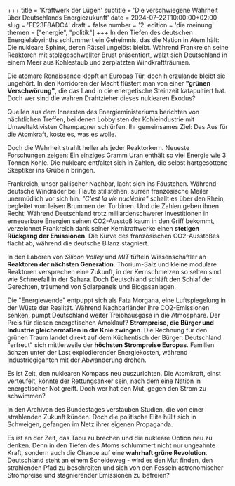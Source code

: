 +++
title = 'Kraftwerk der Lügen'
subtitle = 'Die verschwiegene Wahrheit über Deutschlands Energiezukunft'
date = 2024-07-22T10:00:00+02:00
slug = 'FE23F8ADC4'
draft = false
number = '2'
edition = 'die meinung'
themen = ["energie", "politik"]
+++
In den Tiefen des deutschen Energielabyrinths schlummert ein Geheimnis, das die Nation in Atem hält: Die nukleare Sphinx, deren Rätsel ungelöst bleibt. Während Frankreich seine Reaktoren mit stolzgeschwellter Brust präsentiert, wälzt sich Deutschland in einem Meer aus Kohlestaub und zerplatzten Windkraftträumen.

Die atomare Renaissance klopft an Europas Tür, doch hierzulande bleibt sie ungehört. In den Korridoren der Macht flüstert man von einer **"grünen Verschwörung"**, die das Land in die energetische Steinzeit katapultiert hat. Doch wer sind die wahren Drahtzieher dieses nuklearen Exodus?

Quellen aus dem Innersten des Energieministeriums berichten von nächtlichen Treffen, bei denen Lobbyisten der Kohleindustrie mit Umweltaktivisten Champagner schlürfen. Ihr gemeinsames Ziel: Das Aus für die Atomkraft, koste es, was es wolle.

Doch die Wahrheit strahlt heller als jeder Reaktorkern. Neueste Forschungen zeigen: Ein einziges Gramm Uran enthält so viel Energie wie 3 Tonnen Kohle. Die nukleare entfaltet sich in Zahlen, die selbst hartgesottene Skeptiker ins Grübeln bringen.

Frankreich, unser gallischer Nachbar, lacht sich ins Fäustchen. Während deutsche Windräder bei Flaute stillstehen, surren französische Meiler unermüdlich vor sich hin. _"C'est la vie nucléaire"_ schallt es über den Rhein, begleitet vom leisen Brummen der Turbinen. Und die Zahlen geben ihnen Recht: Während Deutschland trotz milliardenschwerer Investitionen in erneuerbare Energien seinen CO2-Ausstoß kaum in den Griff bekommt, verzeichnet Frankreich dank seiner Kernkraftwerke einen **stetigen Rückgang der Emissionen**. Die Kurve des französischen CO2-Ausstoßes flacht ab, während die deutsche Bilanz stagniert.

In den Laboren von _Silicon Valley_ und _MIT_ tüfteln Wissenschaftler an **Reaktoren der nächsten Generation**. Thorium-Salz und kleine modulare Reaktoren versprechen eine Zukunft, in der Kernschmelzen so selten sind wie Schneefall in der Sahara. Doch Deutschland schläft den Schlaf der Gerechten, träumend von Solarpanels und Biogasanlagen.

Die "Energiewende" entpuppt sich als Fata Morgana, eine Luftspiegelung in der Wüste der Realität. Während Nachbarländer ihre CO2-Emissionen senken, pumpt Deutschland weiter Treibhausgase in die Atmosphäre. Der Preis für diesen energetischen Amoklauf? **Strompreise, die Bürger und Industrie gleichermaßen in die Knie zwingen**. Die Rechnung für den grünen Traum landet direkt auf dem Küchentisch der Bürger: Deutschland "erfreut" sich mittlerweile der **höchsten Strompreise Europas**. Familien ächzen unter der Last explodierender Energiekosten, während Industriegiganten mit der Abwanderung drohen.

Es ist Zeit, den nuklearen Kompass neu auszurichten. Die Atomkraft, einst verteufelt, könnte der Rettungsanker sein, nach dem eine Nation in energetischer Not greift. Doch wer hat den Mut, gegen den Strom zu schwimmen?

In den Archiven des Bundestages verstauben Studien, die von einer strahlenden Zukunft künden. Doch die politische Elite hüllt sich in Schweigen, gefangen im Netz ihrer eigenen Propaganda.

Es ist an der Zeit, das Tabu zu brechen und die nukleare Option neu zu denken. Denn in den Tiefen des Atoms schlummert nicht nur ungeahnte Kraft, sondern auch die Chance auf eine **wahrhaft grüne Revolution**. Deutschland steht an einem Scheideweg - wird es den Mut finden, den strahlenden Pfad zu beschreiten und sich von den Fesseln astronomischer Strompreise und stagnierender Emissionen zu befreien?